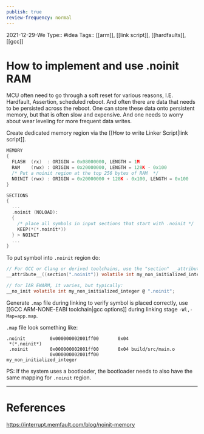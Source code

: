 ```yaml
---
publish: true
review-frequency: normal
---
```

2021-12-29-We
Type:: #idea
Tags:: [[arm]], [[link script]], [[hardfaults]], [[gcc]]

# How to implement and use .noinit RAM

MCU often need to go through a soft reset for various reasons, I.E. Hardfault, Assertion, scheduled reboot. And often there are data that needs to be persisted across the reboot. One can store these data onto persistent memory, but that is often slow and expensive. And one needs to worry about wear leveling for more frequent data writes.

Create dedicated memory region via the [[How to write Linker Script|link script]].
```c
MEMORY
{
  FLASH  (rx)  : ORIGIN = 0x08000000, LENGTH = 1M
  RAM    (rwx) : ORIGIN = 0x20000000, LENGTH = 128K - 0x100
  /* Put a noinit region at the top 256 bytes of RAM  */
  NOINIT (rwx) : ORIGIN = 0x20000000 + 128K - 0x100, LENGTH = 0x100
}

SECTIONS
{
  ...
  .noinit (NOLOAD):
  {
    /* place all symbols in input sections that start with .noinit */
    KEEP(*(*.noinit*))
  } > NOINIT
  ...
}
```

To put symbol into `.noinit` region do:
```c
// For GCC or Clang or derived toolchains, use the "section" __attribute__ .
__attribute__((section(".noinit")) volatile int my_non_initialized_integer;

// for IAR EWARM, it varies, but typically:
__no_init volatile int my_non_initialized_integer @ ".noinit";
```

Generate `.map` file during linking to verify symbol is placed correctly, use [[GCC ARM-NONE-EABI toolchain|gcc options]] during linking stage `-Wl,-Map=app.map`.

`.map` file look something like:
```
.noinit         0x000000002001ff00       0x04
 *(*.noinit*)
 .noinit        0x000000002001ff00       0x04 build/src/main.o
                0x000000002001ff00                my_non_initialized_integer
```

PS: If the system uses a bootloader, the bootloader needs to also have the same mapping for `.noinit` region.

---
# References
https://interrupt.memfault.com/blog/noinit-memory